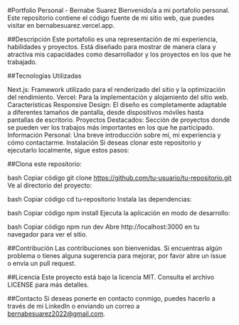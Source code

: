 #Portfolio Personal - Bernabe Suarez
Bienvenido/a a mi portafolio personal. Este repositorio contiene el código fuente de mi sitio web, que puedes visitar en bernabesuarez.vercel.app.

##Descripción
Este portafolio es una representación de mi experiencia, habilidades y proyectos. Está diseñado para mostrar de manera clara y atractiva mis capacidades como desarrollador y los proyectos en los que he trabajado.

##Tecnologías Utilizadas

Next.js: Framework utilizado para el renderizado del sitio y la optimización del rendimiento.
Vercel: Para la implementación y alojamiento del sitio web.
Características
Responsive Design: El diseño es completamente adaptable a diferentes tamaños de pantalla, desde dispositivos móviles hasta pantallas de escritorio.
Proyectos Destacados: Sección de proyectos donde se pueden ver los trabajos más importantes en los que he participado.
Información Personal: Una breve introducción sobre mí, mi experiencia y cómo contactarme.
Instalación
Si deseas clonar este repositorio y ejecutarlo localmente, sigue estos pasos:

##Clona este repositorio:

bash
Copiar código
git clone https://github.com/tu-usuario/tu-repositorio.git
Ve al directorio del proyecto:

bash
Copiar código
cd tu-repositorio
Instala las dependencias:

bash
Copiar código
npm install
Ejecuta la aplicación en modo de desarrollo:

bash
Copiar código
npm run dev
Abre http://localhost:3000 en tu navegador para ver el sitio.

##Contribución
Las contribuciones son bienvenidas. Si encuentras algún problema o tienes alguna sugerencia para mejorar, por favor abre un issue o envía un pull request.

##Licencia
Este proyecto está bajo la licencia MIT. Consulta el archivo LICENSE para más detalles.

##Contacto
Si deseas ponerte en contacto conmigo, puedes hacerlo a través de mi LinkedIn o enviando un correo a bernabesuarez2022@gmail.com.

